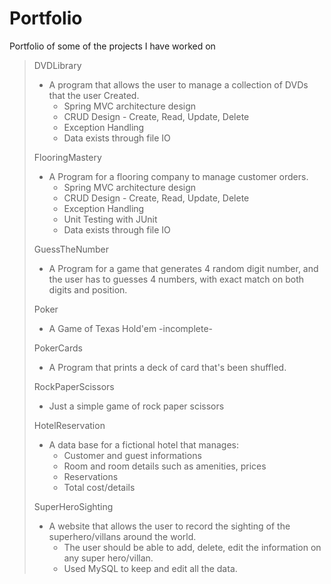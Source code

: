 # Portfolio
Portfolio of some of the projects I have worked on


> DVDLibrary
> * A program that allows the user to manage a collection of DVDs that the user Created.
>   * Spring MVC architecture design 
>   * CRUD Design - Create, Read, Update, Delete
>   * Exception Handling  
>   * Data exists through file IO
>
> FlooringMastery
> * A Program for a flooring company to manage customer orders.
>   * Spring MVC architecture design
>   * CRUD Design - Create, Read, Update, Delete
>   * Exception Handling  
>   * Unit Testing with JUnit
>   * Data exists through file IO
>
> GuessTheNumber
> * A Program for a game that generates 4 random digit number, and the user has to guesses 4 numbers, with exact match on both digits and position.
>   
> Poker
> * A Game of Texas Hold'em
> -incomplete-
>
> PokerCards
> * A Program that prints a deck of card that's been shuffled.
>
> RockPaperScissors
> * Just a simple game of rock paper scissors 
>
> HotelReservation
> * A data base for a fictional hotel that manages:
>   * Customer and guest informations
>   * Room and room details such as amenities, prices
>   * Reservations
>   * Total cost/details
>
> SuperHeroSighting
> * A website that allows the user to record the sighting of the superhero/villans around the world.
>   * The user should be able to add, delete, edit the information on any super hero/villan.
>   * Used MySQL to keep and edit all the data.
>   
>
